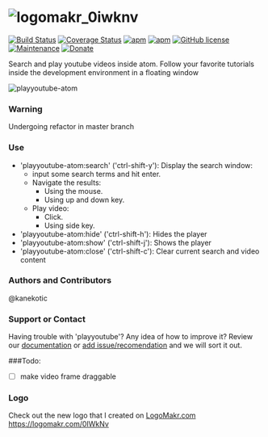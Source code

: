 # ![logomakr_0iwknv](https://user-images.githubusercontent.com/3071208/42363375-bcf912a2-80f7-11e8-999b-82e107a3d1af.png)


[![Build Status](https://travis-ci.org/kanekotic/playyoutube-atom.svg?branch=master)](https://travis-ci.org/kanekotic/playyoutube-atom)
[![Coverage Status](https://coveralls.io/repos/github/kanekotic/playyoutube-atom/badge.svg?branch=master)](https://coveralls.io/github/kanekotic/playyoutube-atom?branch=master)
[![apm](https://img.shields.io/apm/dm/playyoutube.svg)](https://atom.io/packages/playyoutube)
[![apm](https://img.shields.io/apm/v/playyoutube.svg)](https://atom.io/packages/playyoutube)
[![GitHub license](https://img.shields.io/github/license/kanekotic/playyoutube-atom.svg)](https://github.com/kanekotic/playyoutube-atom/blob/master/LICENSE)
[![Maintenance](https://img.shields.io/badge/Maintained%3F-yes-green.svg)](https://GitHub.com/kanekotic/playyoutube-atom/graphs/commit-activity)
[![Donate](https://img.shields.io/badge/Donate-PayPal-green.svg)](https://www.paypal.me/kanekotic/)


Search and play youtube videos inside atom. Follow your favorite tutorials inside the development environment in a floating window

![playyoutube-atom](https://cloud.githubusercontent.com/assets/3071208/11987290/d6f8e8c0-a9dc-11e5-8d1e-c0ee5a2922e1.gif)

### Warning

Undergoing refactor in master branch

### Use
- 'playyoutube-atom:search' ('ctrl-shift-y'): Display the search window:
  - input some search terms and hit enter.
  - Navigate the results:
    - Using the mouse.
    - Using up and down key.
  - Play video:
    - Click.
    - Using side key.
- 'playyoutube-atom:hide' ('ctrl-shift-h'): Hides the player
- 'playyoutube-atom:show' ('ctrl-shift-j'): Shows the player
- 'playyoutube-atom:close' ('ctrl-shift-c'): Clear current search and video content

### Authors and Contributors
@kanekotic

### Support or Contact
Having trouble with 'playyoutube'? Any idea of how to improve it?
Review our [documentation](https://github.com/Hatisoft/PlayYouTube/wiki) or [add issue/recomendation](https://github.com/Hatisoft/PlayYouTube/issues) and we will sort it out.

###Todo:
- [ ] make video frame draggable

### Logo

Check out the new logo that I created on <a href="http://logomakr.com" title="Logo Makr">LogoMakr.com</a> https://logomakr.com/0IWkNv
